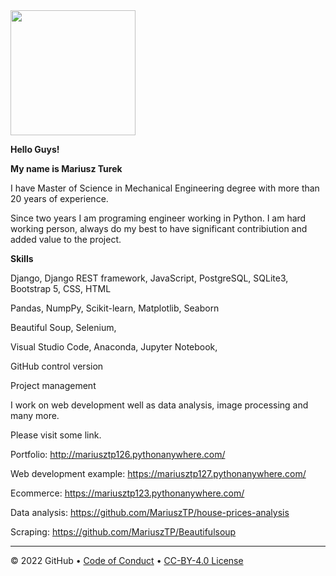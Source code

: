 <img src="https://user-images.githubusercontent.com/100483180/225116006-dbf70942-daf1-43d6-a560-8723b57767f3.PNG" height="200px" />

**Hello Guys!**

**My name is Mariusz Turek**

I have Master of Science in Mechanical Engineering degree with more than 20 years of experience. 

Since two years I am programing engineer working in Python. I am hard working person, always do my best to have significant contribiution and added value to the project.  

**Skills**

Django, Django REST framework, JavaScript, PostgreSQL, SQLite3, Bootstrap 5, CSS, HTML

Pandas, NumpPy, Scikit-learn, Matplotlib, Seaborn

Beautiful Soup, Selenium,

Visual Studio Code, Anaconda, Jupyter Notebook,

GitHub control version

Project management

I work on web development well as data analysis, image processing and many more. 

Please visit some link. 

Portfolio:
http://mariusztp126.pythonanywhere.com/

Web development example:
https://mariusztp127.pythonanywhere.com/

Ecommerce:
https://mariusztp123.pythonanywhere.com/

Data analysis:
https://github.com/MariuszTP/house-prices-analysis

Scraping:
https://github.com/MariuszTP/Beautifulsoup



<!--
  <<< Author notes: Footer >>>
  Add a link to get support, GitHub status page, code of conduct, license link.
-->

---


&copy; 2022 GitHub &bull; [Code of Conduct](https://www.contributor-covenant.org/version/2/1/code_of_conduct/code_of_conduct.md) &bull; [CC-BY-4.0 License](https://creativecommons.org/licenses/by/4.0/legalcode)
